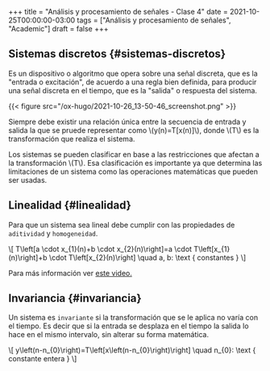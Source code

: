 +++
title = "Análisis y procesamiento de señales - Clase 4"
date = 2021-10-25T00:00:00-03:00
tags = ["Análisis y procesamiento de señales", "Academic"]
draft = false
+++

## Sistemas discretos {#sistemas-discretos}

Es un dispositivo o algoritmo que opera sobre una señal discreta, que es la "entrada o excitación", de acuerdo a una regla bien definida, para producir una señal discreta en el tiempo, que es la "salida" o respuesta del sistema.

{{< figure src="/ox-hugo/2021-10-26_13-50-46_screenshot.png" >}}

Siempre debe existir una relación única entre la secuencia de entrada y salida la que se pruede representar como \\(y(n)=T[x(n)]\\), donde \\(T\\) es la transformación que realiza el sistema.

Los sistemas se pueden clasificar en base a las restricciones que afectan a la transformación \\(T\\). Esa clasificación es importante ya que determina las limitaciones de un sistema como las operaciones matemáticas que pueden ser usadas.


## Linealidad {#linealidad}

Para que un sistema sea lineal debe cumplir con las propiedades de `aditividad` y `homogeneidad`.

\\[
T\left[a \cdot x\_{1}(n)+b \cdot x\_{2}(n)\right]=a \cdot T\left[x\_{1}(n)\right]+b \cdot T\left[x\_{2}(n)\right] \quad a, b: \text { constantes }
\\]

Para más información ver [este video.](https://www.youtube.com/watch?v=wOQDGvCLOs8&t=208s)


## Invariancia {#invariancia}

Un sistema es `invariante` si la transformación que se le aplica no varía con el tiempo. Es decir que si la entrada se desplaza en el tiempo la salida lo hace en el mismo intervalo, sin alterar su forma matemática.

\\[
y\left(n-n\_{0}\right)=T\left[x\left(n-n\_{0}\right)\right] \quad n\_{0}: \text { constante entera }
\\]